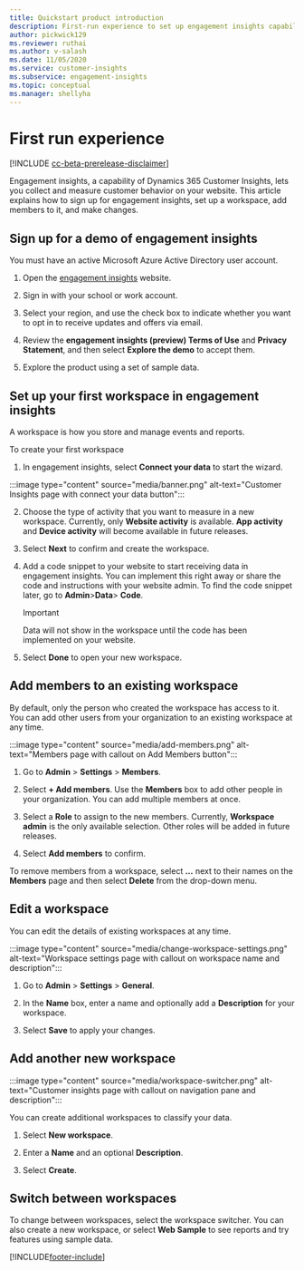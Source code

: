 ```yaml
---
title: Quickstart product introduction 
description: First-run experience to set up engagement insights capability.
author: pickwick129
ms.reviewer: ruthai
ms.author: v-salash
ms.date: 11/05/2020
ms.service: customer-insights
ms.subservice: engagement-insights 
ms.topic: conceptual
ms.manager: shellyha
---
```


# First run experience

[!INCLUDE [cc-beta-prerelease-disclaimer](includes/cc-beta-prerelease-disclaimer.md)]

 Engagement insights, a capability of Dynamics 365 Customer Insights, lets you collect and measure customer behavior on your website. This article explains how to sign up for engagement insights, set up a workspace, add members to it, and make changes.

## Sign up for a demo of engagement insights

You must have an active Microsoft Azure Active Directory user account. 

1. Open the [engagement insights](https://pi.dynamics.com/) website. 

1. Sign in with your school or work account.

1. Select your region, and use the check box to indicate whether you want to opt in to receive updates and offers via email.

1. Review the **engagement insights (preview) Terms of Use** and **Privacy Statement**, and then select **Explore the demo** to accept them.

1. Explore the product using a set of sample data. 

## Set up your first workspace in engagement insights

A workspace is how you store and manage events and reports.

To create your first workspace

1. In engagement insights, select **Connect your data** to start the wizard. 

:::image type="content" source="media/banner.png" alt-text="Customer Insights page with connect your data button":::

2. Choose the type of activity that you want to measure in a new workspace. Currently, only **Website activity** is available. **App activity** and **Device activity** will become available in future releases.

1. Select **Next** to confirm and create the workspace.

1. Add a code snippet to your website to start receiving data in engagement insights. You can implement this right away or share the code and instructions with your website admin. To find the code snippet later, go to **Admin**>**Data**> **Code**.

   > [!IMPORTANT]
   > Data will not show in the workspace until the code has been implemented on your website.

1. Select **Done** to open your new workspace. 

## Add members to an existing workspace

By default, only the person who created the workspace has access to it. You can add other users from your organization to an existing workspace at any time.

:::image type="content" source="media/add-members.png" alt-text="Members page with callout on Add Members button":::

1. Go to **Admin** > **Settings** > **Members**.

2. Select **+ Add members**. Use the  **Members** box to add other people in your organization. You can add multiple members at once.

3. Select a **Role** to assign to the new members. Currently, **Workspace admin** is the only available selection. Other roles will be added in future releases.

4. Select **Add members** to confirm.

To remove members from a workspace, select **...** next to their names on the **Members** page and then select **Delete** from the drop-down menu.

## Edit a workspace

You can edit the details of existing workspaces at any time.

:::image type="content" source="media/change-workspace-settings.png" alt-text="Workspace settings page with callout on workspace name and description":::

1. Go to **Admin** > **Settings** > **General**.

1. In the **Name** box, enter a name and optionally add a **Description** for your workspace.

1. Select **Save** to apply your changes.

## Add another new workspace

:::image type="content" source="media/workspace-switcher.png" alt-text="Customer insights page with callout on navigation pane and description":::

You can create additional workspaces to classify your data.

1. Select **New workspace**.

1. Enter a **Name** and an optional **Description**.

1. Select **Create**.

## Switch between workspaces

To change between workspaces, select the workspace switcher. You can also create a new workspace, or select **Web Sample** to see reports and try features using sample data. 



[!INCLUDE[footer-include](../includes/footer-banner.md)]